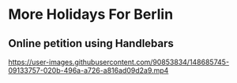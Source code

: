 # More Holidays For Berlin

## Online petition using Handlebars


https://user-images.githubusercontent.com/90853834/148685745-09133757-020b-496a-a726-a816ad09d2a9.mp4


